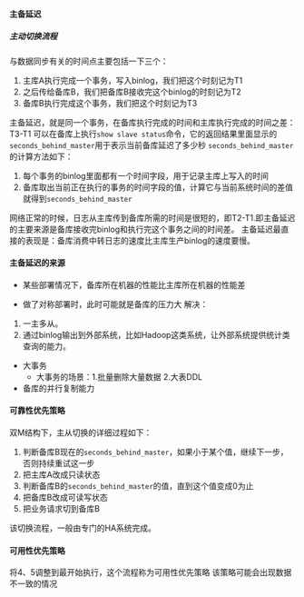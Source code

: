 #### 主备延迟
##### 主动切换流程
与数据同步有关的时间点主要包括一下三个：
1. 主库A执行完成一个事务，写入binlog，我们把这个时刻记为T1
2. 之后传给备库B，我们把备库B接收完这个binlog的时刻记为T2
3. 备库B执行完成这个事务，我们把这个时刻记为T3

主备延迟，就是同一个事务，在备库执行完成的时间和主库执行完成的时间之差：T3-T1
可以在备库上执行`show slave status`命令，它的返回结果里面显示的`seconds_behind_master`用于表示当前备库延迟了多少秒
`seconds_behind_master`的计算方法如下：
1. 每个事务的binlog里面都有一个时间字段，用于记录主库上写入的时间
2. 备库取出当前正在执行的事务的时间字段的值，计算它与当前系统时间的差值就得到`seconds_behind_master`

网络正常的时候，日志从主库传到备库所需的时间是很短的，即T2-T1.即主备延迟的主要来源是备库接收完binlog和执行完这个事务之间的时间差。
主备延迟最直接的表现是：备库消费中转日志的速度比主库生产binlog的速度要慢。

#### 主备延迟的来源
- 某些部署情况下，备库所在机器的性能比主库所在机器的性能差

- 做了对称部署时，此时可能就是备库的压力大
解决：
1. 一主多从。
2. 通过binlog输出到外部系统，比如Hadoop这类系统，让外部系统提供统计类查询的能力。

- 大事务
    - 大事务的场景：1.批量删除大量数据   2.大表DDL
- 备库的并行复制能力

#### 可靠性优先策略
双M结构下，主从切换的详细过程如下：
1. 判断备库B现在的`seconds_behind_master`，如果小于某个值，继续下一步，否则持续重试这一步
2. 把主库A改成只读状态
3. 判断备库B的`seconds_behind_master`的值，直到这个值变成0为止
4. 把备库B改成可读写状态
5. 把业务请求切到备库B

该切换流程，一般由专门的HA系统完成。

#### 可用性优先策略
将4、5调整到最开始执行，这个流程称为可用性优先策略
该策略可能会出现数据不一致的情况
